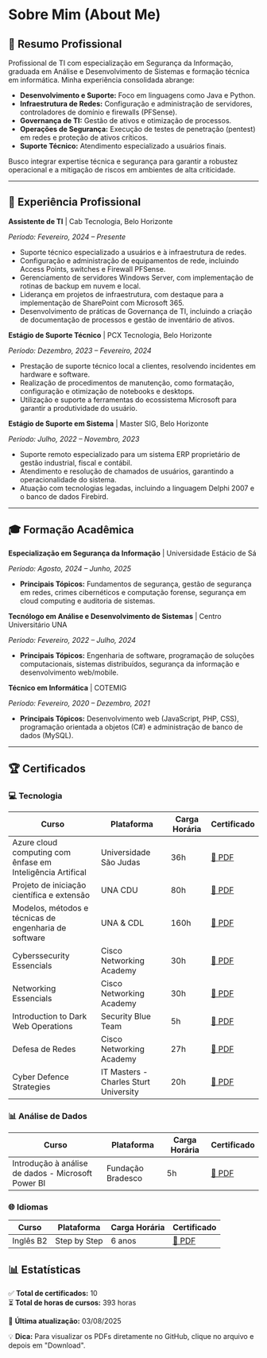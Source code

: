 # Sobre Mim (About Me)

## 📄 Resumo Profissional

Profissional de TI com especialização em Segurança da Informação, graduada em Análise e Desenvolvimento de Sistemas e formação técnica em informática. Minha experiência consolidada abrange:

* **Desenvolvimento e Suporte:** Foco em linguagens como Java e Python.
* **Infraestrutura de Redes:** Configuração e administração de servidores, controladores de domínio e firewalls (PFSense).
* **Governança de TI:** Gestão de ativos e otimização de processos.
* **Operações de Segurança:** Execução de testes de penetração (pentest) em redes e proteção de ativos críticos.
* **Suporte Técnico:** Atendimento especializado a usuários finais.

Busco integrar expertise técnica e segurança para garantir a robustez operacional e a mitigação de riscos em ambientes de alta criticidade.

---

## 💼 Experiência Profissional

**Assistente de TI** | Cab Tecnologia, Belo Horizonte

*Período: Fevereiro, 2024 – Presente*

* Suporte técnico especializado a usuários e à infraestrutura de redes.
* Configuração e administração de equipamentos de rede, incluindo Access Points, switches e Firewall PFSense.
* Gerenciamento de servidores Windows Server, com implementação de rotinas de backup em nuvem e local.
* Liderança em projetos de infraestrutura, com destaque para a implementação de SharePoint com Microsoft 365.
* Desenvolvimento de práticas de Governança de TI, incluindo a criação de documentação de processos e gestão de inventário de ativos.

**Estágio de Suporte Técnico** | PCX Tecnologia, Belo Horizonte

*Período: Dezembro, 2023 – Fevereiro, 2024*

* Prestação de suporte técnico local a clientes, resolvendo incidentes em hardware e software.
* Realização de procedimentos de manutenção, como formatação, configuração e otimização de notebooks e desktops.
* Utilização e suporte a ferramentas do ecossistema Microsoft para garantir a produtividade do usuário.

**Estágio de Suporte em Sistema** | Master SIG, Belo Horizonte

*Período: Julho, 2022 – Novembro, 2023*

* Suporte remoto especializado para um sistema ERP proprietário de gestão industrial, fiscal e contábil.
* Atendimento e resolução de chamados de usuários, garantindo a operacionalidade do sistema.
* Atuação com tecnologias legadas, incluindo a linguagem Delphi 2007 e o banco de dados Firebird.

---

## 🎓 Formação Acadêmica

**Especialização em Segurança da Informação** | Universidade Estácio de Sá

*Período: Agosto, 2024 – Junho, 2025*
* **Principais Tópicos:** Fundamentos de segurança, gestão de segurança em redes, crimes cibernéticos e computação forense, segurança em cloud computing e auditoria de sistemas.

**Tecnólogo em Análise e Desenvolvimento de Sistemas** | Centro Universitário UNA

*Período: Fevereiro, 2022 – Julho, 2024*
* **Principais Tópicos:** Engenharia de software, programação de soluções computacionais, sistemas distribuídos, segurança da informação e desenvolvimento web/mobile.

**Técnico em Informática** | COTEMIG

*Período: Fevereiro, 2020 – Dezembro, 2021*
* **Principais Tópicos:** Desenvolvimento web (JavaScript, PHP, CSS), programação orientada a objetos (C#) e administração de banco de dados (MySQL).

---
## 🏆 Certificados

### 💻 Tecnologia
| Curso | Plataforma | Carga Horária | Certificado |
|-------|------------|--------------|-------------|
| Azure cloud computing com ênfase em Inteligência Artifical | Universidade São Judas | 36h | [📁 PDF](/Certificados/azureCloudComputing.pdf) |
| Projeto de iniciação científica e extensão | UNA CDU | 80h | [📁 PDF](/Certificados/businessLab.pdf) |
| Modelos, métodos e técnicas de engenharia de software | UNA & CDL | 160h | [📁 PDF](/Certificados/CDLgestão_e_qualidade_de_software.pdf) |
| Cyberssecurity Essencials | Cisco Networking Academy | 30h | [📁 PDF](/Certificados/Cybersecurity_Essentials_certificate_renatareismarinho-gmail-com_fd51f8a1-a68a-4361-bd45-d113a2bb2f72.pdf) |
| Networking Essencials | Cisco Networking Academy | 30h | [📁 PDF](/Certificados/Networking_Essentials_certificate_renatareismarinho-gmail-com_e6bc6fa9-bda8-4549-8b2f-091df3b72259.pdf) |
| Introduction to Dark Web Operations | Security Blue Team | 5h |[📁 PDF](/Certificados/Introduction_to_Dark_Web_Operations-course.pdf) |
| Defesa de Redes | Cisco Networking Academy | 27h |[📁 PDF](/Certificados/cisco_NetworDefense.pdf) |
| Cyber Defence Strategies | IT Masters - Charles Sturt University | 20h |[📁 PDF](/Certificados/Certificate_of_Completion.pdf) |

### 📊 Análise de Dados
| Curso | Plataforma | Carga Horária | Certificado |
|-------|------------|--------------|-------------|
| Introdução à análise de dados - Microsoft Power BI | Fundação Bradesco | 5h | [📁 PDF](/Certificados/powerBI.pdf) |

### 🌐 Idiomas
| Curso | Plataforma | Carga Horária | Certificado |
|-------|------------|--------------|-------------|
| Inglês B2 | Step by Step | 6 anos | [📁 PDF](/Certificados/certificado_ingles.pdf) |

## 📊 Estatísticas
✅ **Total de certificados:** 10  
⏳ **Total de horas de cursos:** 393 horas  

📌 **Última atualização:** 03/08/2025

💡 **Dica:** Para visualizar os PDFs diretamente no GitHub, clique no arquivo e depois em "Download".
